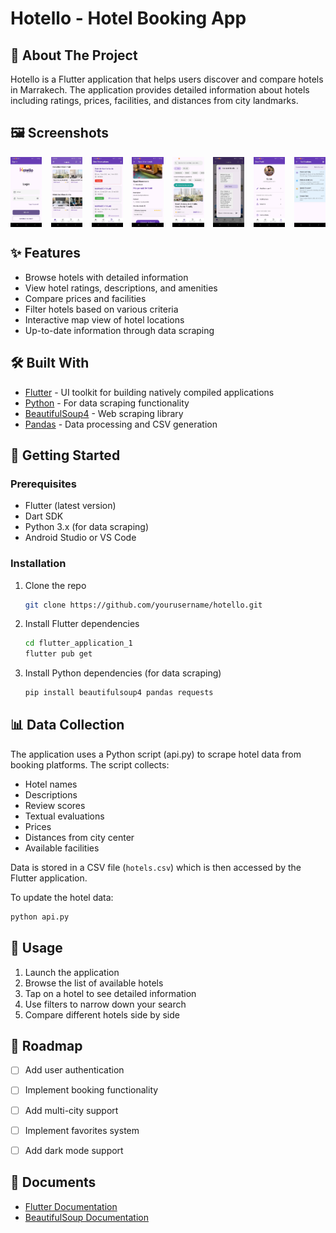 ﻿# Hotello - Hotel Booking App




## 📱 About The Project

Hotello is a Flutter application that helps users discover and compare hotels in Marrakech. The application provides detailed information about hotels including ratings, prices, facilities, and distances from city landmarks.

## 🖼️ Screenshots

<div style="display: flex; justify-content: space-between;">
    <img src="assets/screenshot/screenshot1.jpeg" alt="Home Screen" width="10%"/>
    <img src="assets/screenshot/screenshot2.jpeg" alt="Hotel Details" width="10%"/>
    <img src="assets/screenshot/screenshot3.jpeg" alt="Booking Screen" width="10%"/>
    <img src="assets/screenshot/screenshot4.jpeg" alt="Booking Screen" width="10%"/>
    <img src="assets/screenshot/screenshot5.jpeg" alt="Booking Screen" width="10%"/>
    <img src="assets/screenshot/screenshot6.jpeg" alt="Booking Screen" width="10%"/>
    <img src="assets/screenshot/screenshot7.jpeg" alt="Booking Screen" width="10%"/>
    <img src="assets/screenshot/screenshot8.jpeg" alt="Booking Screen" width="10%"/>
</div>


## ✨ Features

- Browse hotels  with detailed information
- View hotel ratings, descriptions, and amenities
- Compare prices and facilities
- Filter hotels based on various criteria
- Interactive map view of hotel locations
- Up-to-date information through data scraping

## 🛠️ Built With

- [Flutter](https://flutter.dev/) - UI toolkit for building natively compiled applications
- [Python](https://www.python.org/) - For data scraping functionality
- [BeautifulSoup4](https://www.crummy.com/software/BeautifulSoup/) - Web scraping library
- [Pandas](https://pandas.pydata.org/) - Data processing and CSV generation

## 🚀 Getting Started

### Prerequisites

- Flutter (latest version)
- Dart SDK
- Python 3.x (for data scraping)
- Android Studio or VS Code

### Installation

1. Clone the repo
   ```sh
   git clone https://github.com/yourusername/hotello.git
   ```
   
2. Install Flutter dependencies
   ```sh
   cd flutter_application_1
   flutter pub get
   ```

3. Install Python dependencies (for data scraping)
   ```sh
   pip install beautifulsoup4 pandas requests
   ```

## 📊 Data Collection

The application uses a Python script (api.py) to scrape hotel data from booking platforms. The script collects:

- Hotel names
- Descriptions
- Review scores
- Textual evaluations
- Prices
- Distances from city center
- Available facilities

Data is stored in a CSV file (`hotels.csv`) which is then accessed by the Flutter application.

To update the hotel data:
```sh
python api.py
```

## 📱 Usage

1. Launch the application
2. Browse the list of available hotels
3. Tap on a hotel to see detailed information
4. Use filters to narrow down your search
5. Compare different hotels side by side

## 🚧 Roadmap

- [ ] Add user authentication
- [ ] Implement booking functionality
- [ ] Add multi-city support
- [ ] Implement favorites system
- [ ] Add dark mode support





## 🙏 Documents

- [Flutter Documentation](https://docs.flutter.dev/)
- [BeautifulSoup Documentation](https://www.crummy.com/software/BeautifulSoup/bs4/doc/)

